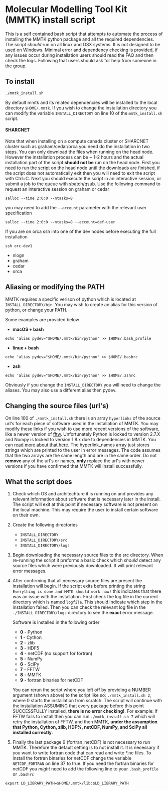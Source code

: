 # Molecular Modelling Tool Kit (MMTK) install script
This is a self contained bash script that attempts to automate the process of installing the MMTK python package and all the required dependencies. The script *should* run on all linux and OSX systems. It is not designed to be used on Windows. Minimal error and dependency checking is provided, if any issues occur during installation users should read the FAQ and then check the logs. Following that users should ask for help from someone in the group.

To install
----------
```
./mmtk_install.sh
```

By default mmtk and its related dependencies will be installed to the local directory `$HOME/.mmtk`.
If you wish to change the installation directory you can modify the variable `INSTALL_DIRECTORY` on line 10 of the `mmtk_install.sh` script.

#### SHARCNET
Note that when installing on a compute canada cluster or SHARCNET cluster such as graham/cedar/orca you need do the installation in two steps.
You can only download the files when running on the head node. However the installation process can be ~ 1-2 hours and the actual installation part of the script **should not be** run on the head node. First you need to run the script on the head node until the downloads are finished, if the script does not automatically exit then you will need to exit the script with Ctrl+C. Next you should execute the script in an interactive session, or submit a job to the queue with sbatch/qsub.
Use the following command to request an interactive session on graham or cedar
```
salloc --time 2:0:0 --ntasks=8
```
you may need to add the `--account` parameter with the relevant user specification
```
salloc --time 2:0:0 --ntasks=8 --account=def-user
```
If you are on orca ssh into one of the dev nodes before executing the full installation
```
ssh orc-dev1
```


* nlogn
* graham
* cedar
* orca

Aliasing or modifying the PATH
------------------------------
MMTK requires a specific verison of python which is located at `INSTALL_DIRECTORY/bin`.
You may wish to create an alias for this version of python, or change your PATH.

Some examples are provided below

* **macOS + bash**
```
echo 'alias pydev="$HOME/.mmtk/bin/python' >> $HOME/.bash_profile
```
* **linux + bash**
```
echo 'alias pydev="$HOME/.mmtk/bin/python' >> $HOME/.bashrc
```
* **zsh**
```
echo 'alias pydev="$HOME/.mmtk/bin/python' >> $HOME/.zshrc
```

Obviously if you change the `INSTALL_DIRECTORY` you will need to change the aliases.
You may also use a different alias then pydev.


Changing the source files (url's)
--------------------------------------
On line 100 of `./mmtk_install.sh` there is an array `hyperlinks` of the source url's for each piece of software used in the installation of MMTK. You may modify these links if you wish to use more recent versions of the software, like a newer version of [fftw](http://www.fftw.org/). Unfortunately Python is locked to version 2.7.X and Numpy is locked to version 1.8.x due to dependencies in MMTK. You can [read more about that here](https://bitbucket.org/khinsen/mmtk). The hyperlink_names array just stores strings which are printed to the user in error messages.
The code assumes that the two arrays are the same length and are in the same order. Do not **remove** any of the url's or names, **only** replace the url's with newer versions if you have confirmed that MMTK will install successfully.

What the script does
--------------------
1. Check which OS and architechture it is running on and provides any relevant information about software that is necessary later in the install. The script will exit at this point if necessary software is not present on the local machine. This may require the user to install certain software on their own.

2. Create the following directories
    * `INSTALL_DIRECTORY`
    * `INSTALL_DIRECTORY/src`
    * `INSTALL_DIRECTORY/logs`

3. Begin downloading the necessary source files to the src directory. When re-running the script it preforms a basic check which *should* detect any source files which were previously downloaded. It will print relevant error messages.

4. After confirming that all necessary source files are present the installation will begin. If the script exits before printing the string `Everything is done and MMTK should work now!` this indicates that there was an issue with the installation. First check the log file in the current directory which is named `logfile`. This should indicate which step in the installation failed. Then you can check the relevant log file in the `./INSTALL_DIRECTORY/logs` directory to see the **exact** error message.

    Software is installed in the following order

    * **0** - Python
    * **1** - Cython
    * **2** - zlib
    * **3** - HDF5
    * **4** - netCDF (no support for fortran)
    * **5** - NumPy
    * **6** - SciPy
    * **7** - FFTW
    * **8** - MMTK
    * **9** - fortran binaries for netCDF

    You can rerun the script where you left off by providing a NUMBER argument (shown above) to the script like so: `./mmtk_install.sh 2`, where 0 starts the installation from scratch. The script will continue with the installation ASSUMING that every package before this point SUCCESSFULLY installed, **there is no error checking!**. For example: if FFTW fails to install then you can run `./mmtk_install.sh 7` which will retry the installation of FFTW, and then MMTK, **under the assumption that Python, Cython, zlib, HDF%, netCDF, NumPy, and SciPy all installed correctly**.

5. Finally the last package 9 (fortran_netCDF) is not necessary to run MMTK. Therefore the default setting is to not install it. It is necessary if you want to write fortran code that can read and write \*.nc files. To install the fortran binaries for netCDF change the variable `NETCDF_FORTRAN` on line 37 to true. If you need the fortran binaries for netCDF you *might* need to add the following line to your `.bash_profile` or `.bashrc`
```
export LD_LIBRARY_PATH=$HOME/.mmtk/lib:$LD_LIBRARY_PATH
```

